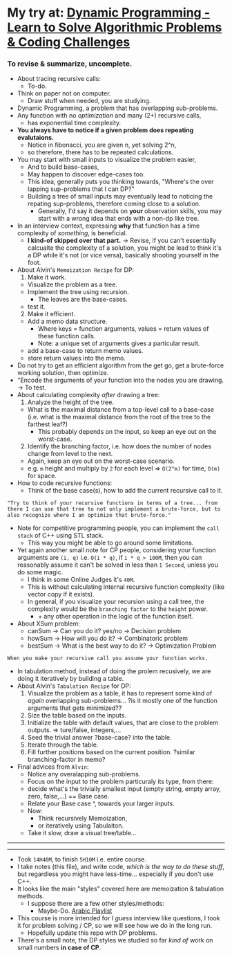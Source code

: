 # My try at: [Dynamic Programming - Learn to Solve Algorithmic Problems & Coding Challenges](https://youtu.be/oBt53YbR9Kk)
### To revise & summarize, uncomplete.
* About tracing recursive calls:
  * To-do.
* Think on paper not on computer.
  * Draw stuff when needed, you are studying.
* Dynamic Programming, a problem that has overlapping sub-problems.
* Any function with no _optimization_ and many (2+) recursive calls,
  * has exponential time complexity.
* **You always have to notice if a given problem does repeating evalutaions.**
  * Notice in fibonacci, you are given n, yet solving 2^n,
  * so therefore, there has to be repeated calculations.
* You may start with small inputs to visualize the problem easier,
  * And to build base-cases,
  * May happen to discover edge-cases too.
  * This idea, generally puts you thinking towards, "Where's the over lapping sup-problems that I can DP?"
  * Building a tree of small inputs may eventually lead to noticing the repating sup-problems, therefore coming close to a solution.
    * Generally, I'd say it depends on **your** observation skills, you may start with a wrong idea that ends with a non-dp like tree.
* In an interview context, expressing **why** that function has a time complexity of _something_, is beneficial.
  * **I kind-of skipped over that part.** -> Revise, if you can't essentially calcualte the complexity of a solution, you might be lead to think it's a DP while it's not (or vice versa), basically shooting yourself in the foot.
* About Alvin's `Memoization Recipe` for DP:
  1. Make it work.
    * Visualize the problem as a tree.
    * Implement the tree using recursion.
      * The leaves are the base-cases.
    * test it.
  2. Make it efficient.
    * Add a memo data structure.
      * Where keys = function arguments, values = return values of these function calls.
      * Note: a unique set of arguments gives a particular result.
    * add a base-case to return memo values. 
    * store return values into the memo.
* Do not try to get an efficient algorithm from the get go, get a brute-force working solution, then optimize.
* "Encode the arguments of your function into the nodes you are drawing. -> To test.
* About calculating complexity _after_ drawing a tree:
  1. Analyze the height of the tree.
    * What is the maximal distance from a top-level call to a base-case (i.e. what is the maximal distance from the root of the tree to the farthest leaf?)
      * This probably depends on the input, so keep an eye out on the worst-case.
  2. Identify the branching factor, i.e. how does the number of nodes change from level to the next.
    * Again, keep an eye out on the worst-case scenario.
  * e.g. `m` height and multiply by `2` for each level => `O(2^m)` for time, `O(m)` for space.
* How to code recursive functions:
  * Think of the base case(s), how to add the current recursive call to it.
```
"Try to think of your recursive functions in terms of a tree... from there I can use that tree to not only implement a brute-force, but to also recognize where I an optimize that brute-force."
```
* Note for competitive programming people, you can implement the `call stack` of C++ using STL stack.
  * This way you might be able to go around some limitations.
* Yet again another small note for CP people, considering your function arguments are `(i, q)` i.e. `O(i * q)`, if `i * q > 100M`, then you can reasonably assume it can't be solved in less than `1 Second`, unless you do some magic.
  * I think in some Online Judges it's `40M`.
  * This is without calculating internal recursive function complexity (like vector copy if it exists).
  * In general, if you visualize your recursion using a call tree, the complexity would be the `branching factor` to the `height` power.
    * \+ any other operation in the logic of the function itself.
* About XSum problem:
  * canSum -> Can you do it? yes/no -> Decision problem
  * howSum -> How will you do it? -> Combinatoric problem
  * bestSum -> What is the best way to do it? -> Optimization Problem
```
When you make your recursive call you assume your function works.
```
* In tabulation method, instead of doing the prolem recusively, we are doing it iteratively by building a table.
* About Alvin's `Tabulation Recipe` for DP:
  1. Visualize the problem as a table, it has to represent some kind of _again_ overlapping sub-problems... ?is it mostly one of the function arguments that gets minimized??
  2. Size the table based on the inputs.
  3. Initialize the table with default values, that are close to the problem outputs. => ture/false, integers,...
  4. Seed the trivial answer ?base-case? into the table.
  5. Iterate through the table.
  6. Fill further positions based on the current position. ?similar branching-factor in memo?
* Final advices from `Alvin`:
  * Notice any overalapping sub-problems.
  * Focus on the input to the problem particuraly its type, from there:
  * decide what's the trivially smallest input (empty string, empty array, zero, false,...) == Base case.
  * Relate your Base case ^, towards your larger inputs.
  * Now:
    * Think recursively Memoization,
    * or iteratively using Tabulaiton.
  * Take it slow, draw a visual tree/table...
---
---
* Took `14H40M`, to finish `5H10M` i.e. entire course.
* I take notes (this file), and write code, _which is the way to do these stuff_, but regardless you might have less-time... especially if you don't use C++.
* It looks like the main "styles" covered here are memoization & tabulation methods.
  * I suppose there are a few other styles/methods:
    * Maybe-Do. [Arabic Playlist](https://www.youtube.com/playlist?list=PLPt2dINI2MIattDutu7IOAMlUuLeN8k2p)
* This course is more intended for _I guess_ interview like questions, I took it for problem solving / CP, so we will see how we do in the long run.
  * Hopefully update this repo with DP problems.
* There's a small note, the DP styles we studied so far _kind of_ work on small numbers **in case of CP**.
